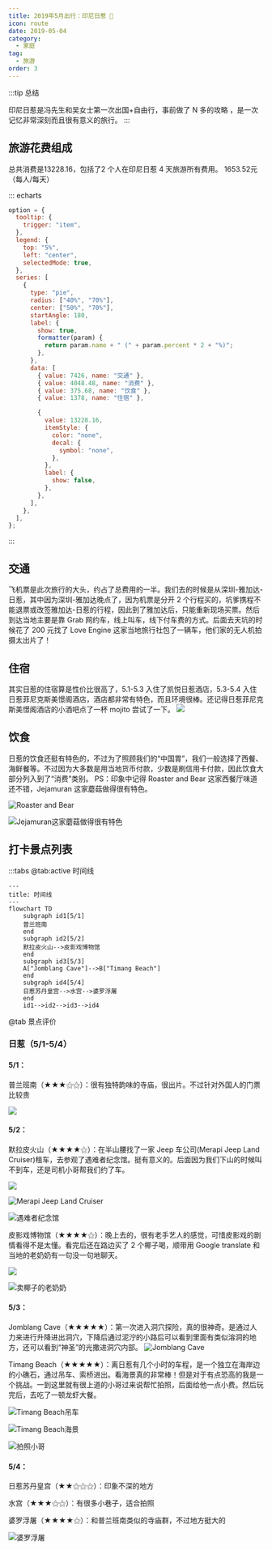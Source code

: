 ```yaml
---
title: 2019年5月出行：印尼日惹 👣
icon: route
date: 2019-05-04
category:
  - 家庭
tag:
  - 旅游
order: 3
---
```


:::tip 总结

印尼日惹是冯先生和吴女士第一次出国+自由行，事前做了 N 多的攻略 ，是一次记忆非常深刻而且很有意义的旅行。
:::

## 旅游花费组成

总共消费是13228.16，包括了2 个人在印尼日惹 4 天旅游所有费用。
                       1653.52元（每人/每天）
                    

::: echarts

```js
option = {
  tooltip: {
    trigger: "item",
  },
  legend: {
    top: "5%",
    left: "center",
    selectedMode: true,
  },
  series: [
    {
      type: "pie",
      radius: ["40%", "70%"],
      center: ["50%", "70%"],
      startAngle: 180,
      label: {
        show: true,
        formatter(param) {
          return param.name + " (" + param.percent * 2 + "%)";
        },
      },
      data: [
        { value: 7426, name: "交通" },
        { value: 4048.48, name: "消费" },
        { value: 375.68, name: "饮食" },
        { value: 1378, name: "住宿" },

        {
          value: 13228.16,
          itemStyle: {
            color: "none",
            decal: {
              symbol: "none",
            },
          },
          label: {
            show: false,
          },
        },
      ],
    },
  ],
};
```

:::

## 交通

飞机票是此次旅行的大头，约占了总费用的一半。我们去的时候是从深圳-雅加达-日惹，其中因为深圳-雅加达晚点了，因为机票是分开 2 个行程买的，坑爹携程不能退票或改签雅加达-日惹的行程，因此到了雅加达后，只能重新现场买票。然后到达当地主要是靠 Grab 网约车，线上叫车，线下付车费的方式。后面去天坑的时候花了 200 元找了 Love Engine 这家当地旅行社包了一辆车，他们家的无人机拍摄太出片了！

## 住宿

其实日惹的住宿算是性价比很高了，5.1-5.3 入住了凯悦日惹酒店，5.3-5.4 入住日惹菲尼克斯美憬阁酒店，酒店都非常有特色，而且环境很棒。还记得日惹菲尼克斯美憬阁酒店的小酒吧点了一杯 mojito 尝试了一下。
![](https://pan.4a1801.life:11443/d/public/Qzone_wyf/Albums/生活/Yogyakarta/023_2019-05-04_21F2A625.webp)

## 饮食

日惹的饮食还挺有特色的，不过为了照顾我们的“中国胃”，我们一般选择了西餐、海鲜餐等。不过因为大多数是用当地货币付款，少数是刷信用卡付款，因此饮食大部分列入到了“消费”类别。
PS：印象中记得 Roaster and Bear 这家西餐厅味道还不错，Jejamuran 这家蘑菇做得很有特色。

![Roaster and Bear](https://pan.4a1801.life:11443/d/public/Qzone_wyf/Albums/生活/Yogyakarta/112_2019-05-02_7DB91C8E.webp)

![Jejamuran这家蘑菇做得很有特色](https://pan.4a1801.life:11443/d/public/Qzone_wyf/Albums/生活/Yogyakarta/204_2019-05-02_B3D84E6F.webp)

## 打卡景点列表

:::tabs
@tab:active 时间线
```mermaid
---
title: 时间线
---
flowchart TD
    subgraph id1[5/1]
    普兰班南
    end
    subgraph id2[5/2]
    默拉皮火山-->皮影戏博物馆
    end
    subgraph id3[5/3]
    A["Jomblang Cave"]-->B["Timang Beach"]
    end
    subgraph id4[5/4]
    日惹苏丹皇宫-->水宫-->婆罗浮屠
    end
    id1-->id2-->id3-->id4
```


@tab 景点评价

### 日惹（5/1-5/4）

#### 5/1：

普兰班南（★★★⚝⚝）：很有独特韵味的寺庙，很出片。不过针对外国人的门票比较贵

![](https://ak-d.tripcdn.com/images/0104g120008iniw1l0F62.jpg)

#### 5/2：

默拉皮火山（★★★★⚝）：在半山腰找了一家 Jeep 车公司(Merapi Jeep Land Cruiser)租车，去参观了遇难者纪念馆。挺有意义的。后面因为我们下山的时候叫不到车，还是司机小哥帮我们约了车。

![](https://ak-d.tripcdn.com/images/0106h120008a8h85h6D9E.jpg)

![Merapi Jeep Land Cruiser](https://pan.4a1801.life:11443/d/public/Qzone_wyf/Albums/生活/Yogyakarta/214_2019-05-02_5AD01FAF.webp)

![遇难者纪念馆](https://pan.4a1801.life:11443/d/public/Qzone_wyf/Albums/生活/Yogyakarta/235_2019-05-02_4C36C83B.webp)

皮影戏博物馆（★★★★⚝）：晚上去的，很有老手艺人的感觉，可惜皮影戏的剧情看得不是太懂。看完后还在路边买了 2 个椰子喝，顺带用 Google translate 和当地的老奶奶有一句没一句地聊天。

![](https://ak-d.tripcdn.com/images/0ww6b12000agbmqsf9674.jpg)

![卖椰子的老奶奶](https://pan.4a1801.life:11443/d/public/Qzone_wyf/Albums/生活/Yogyakarta/078_2019-05-03_1C2AB448.webp)

#### 5/3：

Jomblang Cave（★★★★★）：第一次进入洞穴探险，真的很神奇。是通过人力来进行升降进出洞穴，下降后通过泥泞的小路后可以看到里面有类似溶洞的地方，还可以看到“神圣”的光撒进洞穴内部。
![Jomblang Cave](https://ak-d.tripcdn.com/images/10081f000001gqgj99ECE_C_900_600_Q70.jpg)

Timang Beach（★★★★★）：离日惹有几个小时的车程，是一个独立在海岸边的小礁石，通过吊车、索桥进出。看海景真的非常棒！但是对于有点恐高的我是一个挑战。一到这里就有很上道的小哥过来说帮忙拍照，后面给他一点小费。然后玩完后，去吃了一顿龙虾大餐。

![Timang Beach吊车](https://pan.4a1801.life:11443/d/public/Qzone_wyf/Albums/生活/Yogyakarta/067_2019-05-04_9493F903.webp)

![Timang Beach海景](https://pan.4a1801.life:11443/d/public/Qzone_wyf/Albums/生活/Yogyakarta/064_2019-05-04_11D97FAB.webp)

![拍照小哥](https://pan.4a1801.life:11443/d/public/Qzone_wyf/Albums/生活/Yogyakarta/052_2019-05-04_22918188.webp)

#### 5/4：

日惹苏丹皇宫（★★⚝⚝⚝）：印象不深的地方

水宫（★★★⚝⚝）：有很多小巷子，适合拍照

婆罗浮屠（★★★★⚝）：和普兰班南类似的寺庙群，不过地方挺大的

![婆罗浮屠](https://pan.4a1801.life:11443/d/public/Qzone_wyf/Albums/生活/Yogyakarta/011_2019-05-04_428AA7BF.webp)